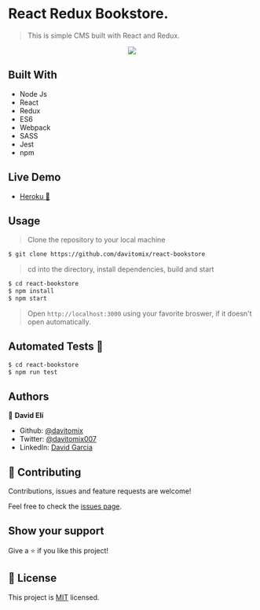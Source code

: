 # React Redux Bookstore.

> This is simple CMS built with React and Redux.

<p align="center">
  <img src="./cms_mainok.gif">
</p>

## Built With

- Node Js
- React
- Redux
- ES6
- Webpack
- SASS
- Jest
- npm

## Live Demo

- [Heroku :rocket:](https://frosty-engelbart-d94f71.netlify.app)

## Usage

> Clone the repository to your local machine

```sh
$ git clone https://github.com/davitomix/react-bookstore
```

> cd into the directory, install dependencies, build and start

```sh
$ cd react-bookstore
$ npm install
$ npm start
```

> Open `http://localhost:3000` using your favorite broswer, if it doesn't open automatically.

## Automated Tests :space_invader:

```sh
$ cd react-bookstore
$ npm run test
```

## Authors

👤 **David Elí**

- Github: [@davitomix](https://github.com/davitomix)
- Twitter: [@davitomix007](https://twitter.com/davitomix007)
- LinkedIn: [David Garcia](https://www.linkedin.com/in/davideligarcia/)

## 🤝 Contributing

Contributions, issues and feature requests are welcome!

Feel free to check the [issues page](issues/).

## Show your support

Give a ⭐️ if you like this project!

## 📝 License

This project is [MIT](lic.url) licensed.

